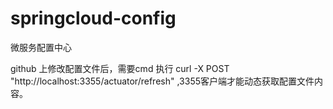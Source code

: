# springcloud-config
微服务配置中心

github 上修改配置文件后，需要cmd 执行 curl -X POST "http://localhost:3355/actuator/refresh" ,3355客户端才能动态获取配置文件内容。

